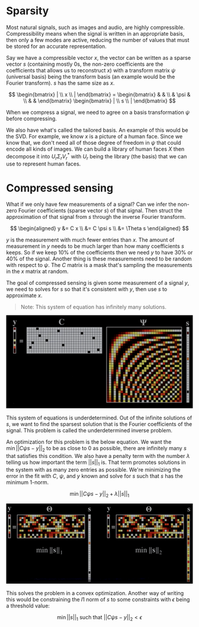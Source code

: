 # Sparsity

Most natural signals, such as images and audio, are highly compressible. Compressibility means when the signal is written in an appropriate basis, then only a few modes are active, reducing the number of values that must be stored for an accurate representation.

Say we have a compressible vector $x$, the vector can be written as a sparse vector $s$ (containing mostly 0s, the non-zero coefficients are the coefficients that allows us to reconstruct $x$) with a transform matrix $\psi$ (universal basis) being the transform basis (an example would be the Fourier transform). $s$ has the same size as $x$.

$$
\begin{bmatrix} | \\ x \\ | \end{bmatrix} = \begin{bmatrix}  & &  \\  & \psi &  \\  & &  \end{bmatrix} \begin{bmatrix} | \\ s \\ | \end{bmatrix}
$$

When we compress a signal, we need to agree on a basis transformation $\psi$ before compressing.

We also have what's called the tailored basis. An example of this would be the SVD. For example, we know $x$ is a picture of a human face. Since we know that, we don't need all of those degree of freedom in $\psi$ that could encode all kinds of images. We can build a library of human faces $X$ then decompose it into $U_r \Sigma_r V_r^*$ with $U_r$ being the library (the basis) that we can use to represent human faces.

# Compressed sensing

What if we only have few measurements of a signal? Can we infer the non-zero Fourier coefficients (sparse vector $s$) of that signal. Then struct the approximation of that signal from $s$ through the inverse Fourier transform.

$$
\begin{aligned}
y &= C x
\\
&= C \psi s
\\
&= \Theta s
\end{aligned}
$$

$y$ is the measurement with much fewer entries than $x$. The amount of measurement in $y$ needs to be much larger than how many coefficients $s$ keeps. So if we keep 10% of the coefficients then we need $y$ to have 30% or 40% of the signal. Another thing is these measurements need to be random with respect to $\psi$. The $C$ matrix is a mask that's sampling the measurements in the $x$ matrix at random.

The goal of compressed sensing is given some measurement of a signal $y$, we need to solves for $s$ so that it's consistent with $y$, then use $s$ to approximate $x$.

> Note: This system of equation has infinitely many solutions.

![](./Assets/compressed-sensing-matrices-fourier-basis.png)

This system of equations is underdetermined. Out of the infinite solutions of $s$, we want to find the sparsest solution that is the Fourier coefficients of the signal. This problem is called the underdetermined inverse problem.

An optimization for this problem is the below equation. We want the $\min|| C \psi s - y ||_2$ to be as close to 0 as possible, there are infinitely many $s$ that satisfies this condition. We also have a penalty term with the number $\lambda$ telling us how important the term $|| s ||_1$ is. That term promotes solutions in the system with as many zero entries as possible. We're minimizing the error in the fit with $C$, $\psi$, and $y$ known and solve for $s$ such that $s$ has the minimum 1-norm.

$$
\min|| C \psi s - y ||_2 + \lambda || s ||_1
$$

![](./Assets/compressed-sensing-penalty-term-visual.png)

This solves the problem in a convex optimization. Another way of writing this would be constraining the $l1$ norm of $s$ to some constraints with $\epsilon$ being a threshold value:

$$
\min || s ||_1 \text{ such that } || C \psi s -y ||_2 < \epsilon
$$

